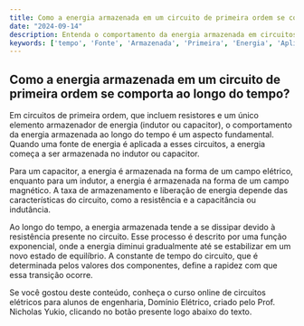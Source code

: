 ```yaml
---
title: Como a energia armazenada em um circuito de primeira ordem se comporta ao longo do tempo?
date: "2024-09-14"
description: Entenda o comportamento da energia armazenada em circuitos de primeira ordem ao longo do tempo.
keywords: ['tempo', 'Fonte', 'Armazenada', 'Primeira', 'Energia', 'Aplicação', 'Simulação']
---
```


## Como a energia armazenada em um circuito de primeira ordem se comporta ao longo do tempo?

Em circuitos de primeira ordem, que incluem resistores e um único elemento armazenador de energia (indutor ou capacitor), o comportamento da energia armazenada ao longo do tempo é um aspecto fundamental. Quando uma fonte de energia é aplicada a esses circuitos, a energia começa a ser armazenada no indutor ou capacitor. 

Para um capacitor, a energia é armazenada na forma de um campo elétrico, enquanto para um indutor, a energia é armazenada na forma de um campo magnético. A taxa de armazenamento e liberação de energia depende das características do circuito, como a resistência e a capacitância ou indutância.

Ao longo do tempo, a energia armazenada tende a se dissipar devido à resistência presente no circuito. Esse processo é descrito por uma função exponencial, onde a energia diminui gradualmente até se estabilizar em um novo estado de equilíbrio. A constante de tempo do circuito, que é determinada pelos valores dos componentes, define a rapidez com que essa transição ocorre.

Se você gostou deste conteúdo, conheça o curso online de circuitos elétricos para alunos de engenharia, Domínio Elétrico, criado pelo Prof. Nicholas Yukio, clicando no botão presente logo abaixo do texto.